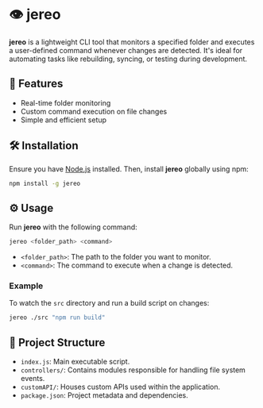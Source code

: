 

# 👁️ jereo

**jereo** is a lightweight CLI tool that monitors a specified folder and executes a user-defined command whenever changes are detected. It's ideal for automating tasks like rebuilding, syncing, or testing during development.

## 🚀 Features

* Real-time folder monitoring
* Custom command execution on file changes
* Simple and efficient setup

## 🛠️ Installation

Ensure you have [Node.js](https://nodejs.org/) installed. Then, install **jereo** globally using npm:

```bash
npm install -g jereo
```

## ⚙️ Usage

Run **jereo** with the following command:

```bash
jereo <folder_path> <command>
```

* `<folder_path>`: The path to the folder you want to monitor.
* `<command>`: The command to execute when a change is detected.

### Example

To watch the `src` directory and run a build script on changes:

```bash
jereo ./src "npm run build"
```

## 📁 Project Structure

* `index.js`: Main executable script.
* `controllers/`: Contains modules responsible for handling file system events.
* `customAPI/`: Houses custom APIs used within the application.
* `package.json`: Project metadata and dependencies.


